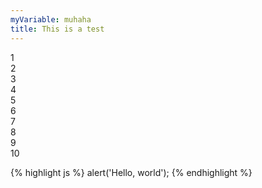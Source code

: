 ```yaml
---
myVariable: muhaha
title: This is a test
---
```


1  
2  
3  
4  
5  
6  
7  
8  
9  
10

{% highlight js %}
alert('Hello, world');
{% endhighlight %}

 